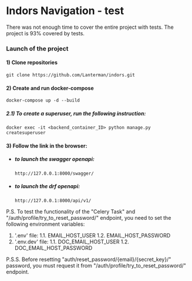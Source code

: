 # Indors Navigation - test

There was not enough time to cover the entire project with tests.
The project is 93% covered by tests.

### Launch of the project

#### 1) Clone repositories
```
git clone https://github.com/Lanterman/indors.git
```
#### 2) Create and run docker-compose
```
docker-compose up -d --build
```
##### 2.1) To create a superuser, run the following instruction:
```
docker exec -it <backend_container_ID> python manage.py createsuperuser
```

#### 3) Follow the link in the browser:
 - ##### to launch the swagger openapi:
    ```
    http://127.0.0.1:8000/swagger/
    ```
 - ##### to launch the drf openapi:
    ```
    http://127.0.0.1:8000/api/v1/
    ```


P.S.
To test the functionality of the "Celery Task" and "/auth/profile/try_to_reset_password/" endpoint, you need to set the following environment variables:
1. '.env' file:
   1.1. EMAIL_HOST_USER
   1.2. EMAIL_HOST_PASSWORD
2. '.env.dev' file:
   1.1. DOC_EMAIL_HOST_USER
   1.2. DOC_EMAIL_HOST_PASSWORD

P.S.S.
Before resetting "auth/reset_password/{email}/{secret_key}/" password, you must request it from "/auth/profile/try_to_reset_password/" endpoint.
